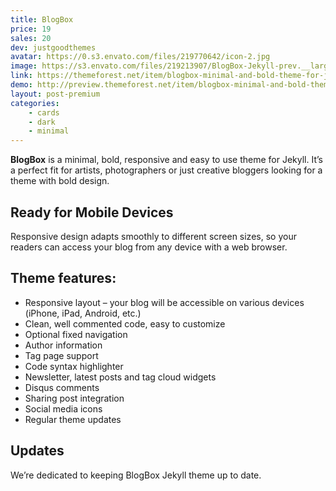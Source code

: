 ```yaml
---
title: BlogBox
price: 19
sales: 20
dev: justgoodthemes
avatar: https://0.s3.envato.com/files/219770642/icon-2.jpg
image: https://s3.envato.com/files/219213907/BlogBox-Jekyll-prev.__large_preview.png
link: https://themeforest.net/item/blogbox-minimal-and-bold-theme-for-jekyll/19244718
demo: http://preview.themeforest.net/item/blogbox-minimal-and-bold-theme-for-jekyll/full_screen_preview/19244718
layout: post-premium
categories:
    - cards
    - dark
    - minimal
---
```



<div class="user-html"><p><strong>BlogBox</strong> is a minimal, bold, responsive and easy to use theme for Jekyll. It’s a perfect fit for artists, photographers or just creative bloggers looking for a theme with bold design.</p>

<h2 id="item-description__ready-for-mobile-devices">Ready for Mobile Devices</h2>

<p>Responsive design adapts smoothly to different screen sizes, so your readers can access your blog from any device with a web browser.</p>

<h2 id="item-description__theme-features">Theme features:</h2>

<ul>
    <li>Responsive layout – your blog will be accessible on various devices (iPhone, iPad, Android, etc.)</li>
    <li>Clean, well commented code, easy to customize</li>
    <li>Optional fixed navigation</li>
    <li>Author information</li>
    <li>Tag page support</li>
    <li>Code syntax highlighter</li>
    <li>Newsletter, latest posts and tag cloud widgets</li>
    <li>Disqus comments</li>
    <li>Sharing post integration</li>
    <li>Social media icons</li>
    <li>Regular theme updates</li>
</ul>

<h2 id="item-description__updates">Updates</h2>

<p>We’re dedicated to keeping BlogBox Jekyll theme up to date.</p></div>